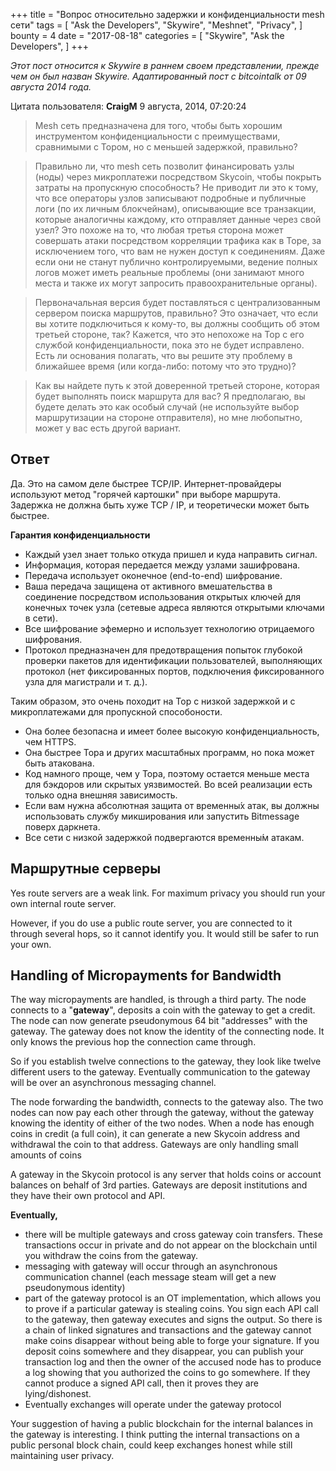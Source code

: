 +++
title = "Вопрос относительно задержки и конфиденциальности mesh сети"
tags = [
    "Ask the Developers",
    "Skywire",
    "Meshnet",
    "Privacy",
]
bounty = 4
date = "2017-08-18"
categories = [
    "Skywire",
    "Ask the Developers",
]
+++

*Этот пост относится к Skywire в раннем своем представлении, прежде чем он был назван Skywire. Адаптированный пост с bitcointalk от 09 августа 2014 года.*

Цитата пользователя: **CraigM** 9 августа, 2014, 07:20:24 

>Mesh сеть предназначена для того, чтобы быть хорошим инструментом конфиденциальности с преимуществами, сравнимыми с Тором, но с меньшей задержкой, правильно?

>Правильно ли, что mesh сеть позволит финансировать узлы (ноды) через микроплатежи посредством Skycoin, чтобы покрыть затраты на пропускную способность? Не приводит ли это к тому, что все операторы узлов записывают подробные и публичные логи (по их личным блокчейнам), описывающие все транзакции, которые аналогичны каждому, кто отправляет данные через свой узел? Это похоже на то, что любая третья сторона может совершать атаки посредством корреляции трафика как в Торе, за исключением того, что вам не нужен доступ к соединениям. Даже если они не станут публично контролируемыми, ведение полных логов может иметь реальные проблемы (они занимают много места и также их могут запросить правоохранительные органы).

>Первоначальная версия будет поставляться с централизованным сервером поиска маршрутов, правильно? Это означает, что если вы хотите подключиться к кому-то, вы должны сообщить об этом третьей стороне, так? Кажется, что это непохоже на Тор с его службой конфиденциальности, пока это не будет исправлено. Есть ли основания полагать, что вы решите эту проблему в ближайшее время (или когда-либо: потому что это трудно)?

>Как вы найдете путь к этой доверенной третьей стороне, которая будет выполнять поиск маршрута для вас? Я предполагаю, вы будете делать это как особый случай (не используйте выбор маршрутизации на стороне отправителя), но мне любопытно, может у вас есть другой вариант.

## Ответ

Да. Это на самом деле быстрее TCP/IP. Интернет-провайдеры используют метод "горячей картошки" при выборе маршрута. Задержка не должна быть хуже TCP / IP, и теоретически может быть быстрее.

**Гарантия конфиденциальности**

- Каждый узел знает только откуда пришел и куда направить сигнал.
- Информация, которая передается между узлами зашифрована.
- Передача использует оконечное (end-to-end) шифрование.
- Ваша передача защищена от активного вмешательства в соединение посредством использования открытых ключей для конечных точек узла (сетевые адреса являются открытыми ключами в сети).
- Все шифрование эфемерно и использует технологию отрицаемого шифрования.
- Протокол предназначен для предотвращения попыток глубокой проверки пакетов для идентификации пользователей, выполняющих протокол (нет фиксированных портов, подключения фиксированного узла для магистрали и т. д.).

Таким образом, это очень походит на Тор с низкой задержкой и с микроплатежами для пропускной способоности.

- Она более безопасна и имеет более высокую конфиденциальность, чем HTTPS.
- Она быстрее Тора и других масштабных программ, но пока может быть атакована.
- Код намного проще, чем у Тора, поэтому остается меньше места для бэкдоров или скрытых уязвимостей. Во всей реализации есть только одна внешняя зависимость.
- Если вам нужна абсолютная защита от временны́х атак, вы должны использовать службу микширования или запустить Bitmessage поверх даркнета.
- Все сети с низкой задержкой подвергаются временны́м атакам.


## Маршрутные серверы

Yes route servers are a weak link. For maximum privacy you should run your own internal route server.

However, if you do use a public route server, you are connected to it through several hops, so it cannot identify you. It would still be safer to run your own.

## Handling of Micropayments for Bandwidth

The way micropayments are handled, is through a third party. The node connects to a "**gateway**", deposits a coin with the gateway to get a credit. The node can now generate pseudonymous 64 bit "addresses" with the gateway. The gateway does not know the identity of the connecting node. It only knows the previous hop the connection came through.

So if you establish twelve connections to the gateway, they look like twelve different users to the gateway. Eventually communication to the gateway will be over an asynchronous messaging channel.

The node forwarding the bandwidth, connects to the gateway also. The two nodes can now pay each other through the gateway, without the gateway knowing the identity of either of the two nodes. When a node has enough coins in credit (a full coin), it can generate a new Skycoin address and withdrawal the coin to that address. Gateways are only handling small amounts of coins

A gateway in the Skycoin protocol is any server that holds coins or account balances on behalf of 3rd parties. Gateways are deposit institutions and they have their own protocol and API.

**Eventually,**

- there will be multiple gateways and cross gateway coin transfers. These transactions occur in private and do not appear on the blockchain until you withdraw the coins from the gateway.
- messaging with gateway will occur through an asynchronous communication channel (each message steam will get a new pseudonymous identity)
- part of the gateway protocol is an OT implementation, which allows you to prove if a particular gateway is stealing coins. You sign each API call to the gateway, then gateway executes and signs the output. So there is a chain of linked signatures and transactions and the gateway cannot make coins disappear without being able to forge your signature. If you deposit coins somewhere and they disappear, you can publish your transaction log and then the owner of the accused node has to produce a log showing that you authorized the coins to go somewhere. If they cannot produce a signed API call, then it proves they are lying/dishonest.
- Eventually exchanges will operate under the gateway protocol

Your suggestion of having a public blockchain for the internal balances in the gateway is interesting. I think putting the internal transactions on a public personal block chain, could keep exchanges honest while still maintaining user privacy.

